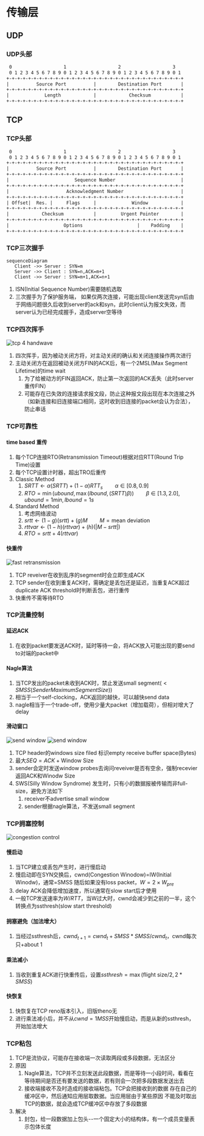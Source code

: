 # 传输层

## UDP

### UDP头部

```txt
 0                   1                   2                   3  
 0 1 2 3 4 5 6 7 8 9 0 1 2 3 4 5 6 7 8 9 0 1 2 3 4 5 6 7 8 9 0 1
+-+-+-+-+-+-+-+-+-+-+-+-+-+-+-+-+-+-+-+-+-+-+-+-+-+-+-+-+-+-+-+-+
|          Source Port          |        Destination Port       |
+-+-+-+-+-+-+-+-+-+-+-+-+-+-+-+-+-+-+-+-+-+-+-+-+-+-+-+-+-+-+-+-+
|             Length            |            Checksum           |
+-+-+-+-+-+-+-+-+-+-+-+-+-+-+-+-+-+-+-+-+-+-+-+-+-+-+-+-+-+-+-+-+
```

## TCP

### TCP头部

```txt
 0                   1                   2                   3  
 0 1 2 3 4 5 6 7 8 9 0 1 2 3 4 5 6 7 8 9 0 1 2 3 4 5 6 7 8 9 0 1
+-+-+-+-+-+-+-+-+-+-+-+-+-+-+-+-+-+-+-+-+-+-+-+-+-+-+-+-+-+-+-+-+
|          Source Port          |        Destination Port       |
+-+-+-+-+-+-+-+-+-+-+-+-+-+-+-+-+-+-+-+-+-+-+-+-+-+-+-+-+-+-+-+-+
|                        Sequence Number                        |
+-+-+-+-+-+-+-+-+-+-+-+-+-+-+-+-+-+-+-+-+-+-+-+-+-+-+-+-+-+-+-+-+
|                     Acknowledgment Number                     |
+-+-+-+-+-+-+-+-+-+-+-+-+-+-+-+-+-+-+-+-+-+-+-+-+-+-+-+-+-+-+-+-+
| Offset|  Res. |     Flags     |             Window            |
+-+-+-+-+-+-+-+-+-+-+-+-+-+-+-+-+-+-+-+-+-+-+-+-+-+-+-+-+-+-+-+-+
|            Checksum           |         Urgent Pointer        |
+-+-+-+-+-+-+-+-+-+-+-+-+-+-+-+-+-+-+-+-+-+-+-+-+-+-+-+-+-+-+-+-+
|                    Options                    |    Padding    |
+-+-+-+-+-+-+-+-+-+-+-+-+-+-+-+-+-+-+-+-+-+-+-+-+-+-+-+-+-+-+-+-+
```

### TCP三次握手

```mermaid
sequenceDiagram
   Client ->> Server : SYN=m
   Server ->> Client : SYN=n,ACK=m+1
   Client ->> Server : SYN=m+1,ACK=n+1
```

1. ISN(Initial Sequence Number)需要随机选取
2. 三次握手为了保护服务端，
   如果仅两次连接，可能出现client发送完syn后由于网络问题很久后收到server的ack和syn，此时client认为报文失效，而server认为已经完成握手，造成server空等待

### TCP四次挥手

![tcp 4 handwave](./imgs/tcphandwave.jpg)

1. 四次挥手，因为被动关闭方将，对主动关闭的确认和关闭连接操作两次进行
2. 主动关闭方在返回被动关闭方FIN的ACK后，有一个2MSL(Max Segment Lifetime)的time wait
   1. 为了给被动方的FIN返回ACK，防止第一次返回的ACK丢失（此时server重传FIN）
   2. 可能存在已失效的连接请求报文段，防止这种报文段出现在本次连接之外（如新连接和旧连接端口相同，这时收到旧连接的packet会认为合法），防止串话

### TCP可靠性

#### time based 重传

1. 每个TCP连接RTO(Retransmission Timeout)根据对应RTT(Round Trip Time)设置
2. 每个TCP设置计时器，超出TRO后重传
3. Classic Method
   1. $SRTT\leftarrow \alpha (SRTT)+(1-\alpha) RTT_{s}\qquad \alpha\in[0.8,0.9]$
   2. $RTO=\min(ubound,\max(lbound,(SRTT)\beta))\qquad \beta\in[1.3,2.0],ubound=1min,lbound=1s$
4. Standard Method
   1. 考虑网络波动
   2. $srtt\leftarrow (1-g)(srtt)+(g)M\qquad M=\text{mean deviation}$
   3. $rttvar\leftarrow (1-h)(rttvar)+(h)(|M-srtt|)$
   4. $RTO=srtt+4(rttvar)$

#### 快重传

![fast retransmission](./imgs/fastretransimission.jpg)

1. TCP reveiver在收到乱序的segment时会立即生成ACK
2. TCP sender在收到重复ACK时，需确定是丢包还是延迟，当重复ACK超过duplicate ACK threshold时判断丢包，进行重传
3. 快重传不需等待RTO

### TCP流量控制

#### 延迟ACK

1. 在收到packet要发送ACK时，延时等待一会，将ACK放入可能出现的要send to对端的packet中

#### Nagle算法

1. 当TCP发出的packet未收到ACK时，禁止发送small segment($< SMSS(Sender Maximum Segment Size)$)
2. 相当于一个self-clocking，ACK返回的越快，可以越快send data
3. nagle相当于一个trade-off，使用少量大packet（增加载荷），但相对增大了delay

#### 滑动窗口

![send window](./imgs/swnd.jpg)
![send window](./imgs/rwnd.jpg)

1. TCP header的windows size filed 标识empty receive buffer space(Bytes)
2. 最大$SEQ=ACK+\text{Window Size}$
3. sender会定时发送window probes去询问reveiver是否有空余，强制recevier返回ACK和Winodw Size
4. SWS(Silly Window Syndrome) 发生时，只有小的数据报被传输而非full-size，避免方法如下
   1. receiver不advertise small window
   2. sender根据nagle算法，不发送small segment

### TCP拥塞控制

![congestion control](./imgs/congestioncontrol.jpg)

#### 慢启动

1. 当TCP建立或丢包产生时，进行慢启动
2. 慢启动即在SYN交换后，cwnd(Congestion Winodow)=IW(Initial Winodw)，通常=SMSS
   随后如果没有loss packet，$W=2\times W_{pre}$
3. delay ACK会降低增加速度，所以通常在slow start后才使用
4. 一般TCP发送速率为$W/RTT$，当W过大时，cwnd会减少到之前的一半，这个转换点为ssthresh(slow start threshold)

#### 拥塞避免（加法增大）

1. 当经过ssthresh后，$cwnd_{t+1}=cwnd_{t}+SMSS*SMSS/cwnd_{t}$，cwnd每次只+about 1

#### 乘法减小

1. 当收到重复ACK进行快重传后，设置$ssthresh=\max(\text{flight size}/2,2*SMSS)$

#### 快恢复

1. 快恢复在TCP reno版本引入，旧版theno无
2. 进行乘法减小后，并不从$cwnd=1MSS$开始慢启动，而是从新的ssthresh，开始加法增大

### TCP粘包

1. TCP是流协议，可能存在接收端一次读取两段或多段数据，无法区分
2. 原因
   1. Nagle算法，TCP并不立刻发送此段数据，而是等待一小段时间，看看在等待期间是否还有要发送的数据，若有则会一次把多段数据发送出去
   2. 接收端接收不及时造成的接收端粘包。TCP会把接收到的数据 存在自己的缓冲区中，然后通知应用层取数据。当应用层由于某些原因 不能及时取出TCP的数据，就会造成TCP缓冲区中存放了多段数据
3. 解决
   1. 封包，给一段数据加上包头--一个固定大小的结构体，有一个成员变量表示包体长度
